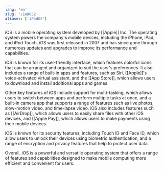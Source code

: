 ```yaml
---
lang: 'en'
slug: '/1AD652'
aliases: ['iPadOS']
---
```


iOS is a mobile operating system developed by [[Apple]] Inc. The operating system powers the company's mobile devices, including the iPhone, iPad, and iPod Touch. iOS was first released in 2007 and has since gone through numerous updates and upgrades to improve its performance and capabilities.

iOS is known for its user-friendly interface, which features colorful icons that can be arranged and organized to suit the user's preferences. It also includes a range of built-in apps and features, such as Siri, [[Apple]]'s voice-activated virtual assistant, and the [[App Store]], which allows users to download and install additional apps and games.

Other key features of iOS include support for multi-tasking, which allows users to switch between apps and perform multiple tasks at once, and a built-in camera app that supports a range of features such as live photos, slow-motion video, and time-lapse video. iOS also includes features such as [[AirDrop]], which allows users to easily share files with other iOS devices, and [[Apple Pay]], which allows users to make payments using their mobile devices.

iOS is known for its security features, including Touch ID and Face ID, which allow users to unlock their devices using biometric authentication, and a range of encryption and privacy features that help to protect user data.

Overall, iOS is a powerful and versatile operating system that offers a range of features and capabilities designed to make mobile computing more efficient and convenient for users.
